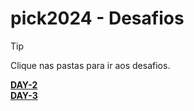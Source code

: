 # pick2024 - Desafios
> [!TIP]  
Clique nas pastas para ir aos desafios.  

[**DAY-2**](/Days/day-2/README.md#ancora)  
[**DAY-3**](/DAY-3/)  
